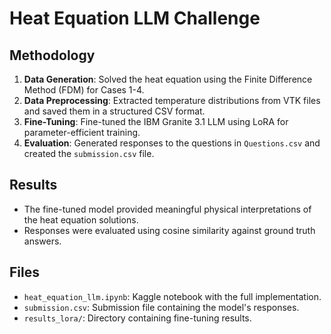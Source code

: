 # Heat Equation LLM Challenge

## Methodology
1. **Data Generation**: Solved the heat equation using the Finite Difference Method (FDM) for Cases 1-4.
2. **Data Preprocessing**: Extracted temperature distributions from VTK files and saved them in a structured CSV format.
3. **Fine-Tuning**: Fine-tuned the IBM Granite 3.1 LLM using LoRA for parameter-efficient training.
4. **Evaluation**: Generated responses to the questions in `Questions.csv` and created the `submission.csv` file.

## Results
- The fine-tuned model provided meaningful physical interpretations of the heat equation solutions.
- Responses were evaluated using cosine similarity against ground truth answers.

## Files
- `heat_equation_llm.ipynb`: Kaggle notebook with the full implementation.
- `submission.csv`: Submission file containing the model's responses.
- `results_lora/`: Directory containing fine-tuning results.
